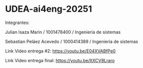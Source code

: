 # UDEA-ai4eng-20251
Integrantes:

Julian Isaza Marin / 1001478400 / Ingeniería de sistemas

Sebastian Peláez Acevedo / 1000414389 / Ingeniería de sistemas

Link Video entrega #2: https://youtu.be/E04XVABfPe0

Link Video entrega final: https://youtu.be/ItXCV8Lraro
